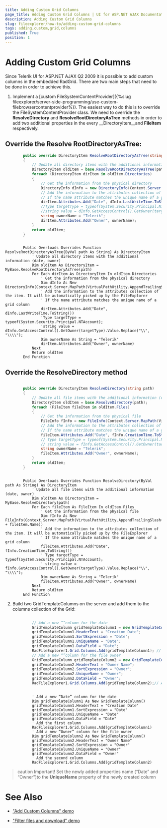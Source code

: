 ```yaml
---
title: Adding Custom Grid Columns
page_title: Adding Custom Grid Columns | UI for ASP.NET AJAX Documentation
description: Adding Custom Grid Columns
slug: fileexplorer/how-to/adding-custom-grid-columns
tags: adding,custom,grid,columns
published: True
position: 1
---
```


# Adding Custom Grid Columns



Since Telerik UI for ASP.NET AJAX Q2 2009 it is possible to add custom columns in the embedded RadGrid. There are two main steps that need to be done in order to achieve this.



1. Implement a [custom FileSystemContentProvider]({%slug fileexplorer/server-side-programming/use-custom-filebrowsercontentprovider%}). The easiest way to do this is to override the FileSystemContentProvider class. We need to override the __ResolveDirectory__ and __ResolveRootDirectoryAsTree__ methods in order to add two additional properties in the every __DirectoryItem__and __FileItem__ respectively.

## Override the Resolve RootDirectoryAsTree:



````C#
		public override DirectoryItem ResolveRootDirectoryAsTree(string path)
		{
			// Update all directory items with the additional information (date, owner)
			DirectoryItem oldItem = base.ResolveRootDirectoryAsTree(path);
			foreach (DirectoryItem dirItem in oldItem.Directories)
			{
				// Get the information from the physical directory
				DirectoryInfo dInfo = new DirectoryInfo(Context.Server.MapPath(VirtualPathUtility.AppendTrailingSlash(dirItem.Path)));
				// Add the information to the attributes collection of the item. It will be automatically picked up by the FileExplorer
				// If the name attribute matches the unique name of a grid column
				dirItem.Attributes.Add("Date", dInfo.LastWriteTime.ToString());
				//Type targetType = typeof(System.Security.Principal.NTAccount);
				//string value = dInfo.GetAccessControl().GetOwner(targetType).Value.Replace("\\", "\\\\");
				string ownerName = "Telerik";
				dirItem.Attributes.Add("Owner", ownerName);
			}
			return oldItem;
		}
````
````VB.NET
	
	    Public Overloads Overrides Function ResolveRootDirectoryAsTree(ByVal path As String) As DirectoryItem
	        ' Update all directory items with the additional information (date, owner)
	        Dim oldItem As DirectoryItem = MyBase.ResolveRootDirectoryAsTree(path)
	        For Each dirItem As DirectoryItem In oldItem.Directories
	            ' Get the information from the physical directory
	            Dim dInfo As New DirectoryInfo(Context.Server.MapPath(VirtualPathUtility.AppendTrailingSlash(dirItem.Path)))
	            ' Add the information to the attributes collection of the item. It will be automatically picked up by the FileExplorer
	            ' If the name attribute matches the unique name of a grid column
	            dirItem.Attributes.Add("Date", dInfo.LastWriteTime.ToString())
	            'Type targetType = typeof(System.Security.Principal.NTAccount);
	            'string value = dInfo.GetAccessControl().GetOwner(targetType).Value.Replace("\\", "\\\\");
	            Dim ownerName As String = "Telerik"
	            dirItem.Attributes.Add("Owner", ownerName)
	        Next
	        Return oldItem
	    End Function
````


## Override the ResolveDirectory method



````C#
	
		public override DirectoryItem ResolveDirectory(string path)
		{
			// Update all file items with the additional information (date, owner)
			DirectoryItem oldItem = base.ResolveDirectory(path);
			foreach (FileItem fileItem in oldItem.Files)
			{
				// Get the information from the physical file
				FileInfo fInfo = new FileInfo(Context.Server.MapPath(VirtualPathUtility.AppendTrailingSlash(oldItem.Path) + fileItem.Name));
				// Add the information to the attributes collection of the item. It will be automatically picked up by the FileExplorer
				// If the name attribute matches the unique name of a grid column
				fileItem.Attributes.Add("Date", fInfo.CreationTime.ToString());
				// Type targetType = typeof(System.Security.Principal.NTAccount);
				// string value = fInfo.GetAccessControl().GetOwner(targetType).Value.Replace("\\", "\\\\");
				string ownerName = "Telerik";
				fileItem.Attributes.Add("Owner", ownerName);
			}
			return oldItem;
		}
````
````VB.NET
	
	    Public Overloads Overrides Function ResolveDirectory(ByVal path As String) As DirectoryItem
	        ' Update all file items with the additional information (date, owner)
	        Dim oldItem As DirectoryItem = MyBase.ResolveDirectory(path)
	        For Each fileItem As FileItem In oldItem.Files
	            ' Get the information from the physical file
	            Dim fInfo As New FileInfo(Context.Server.MapPath(VirtualPathUtility.AppendTrailingSlash(oldItem.Path) + fileItem.Name))
	            ' Add the information to the attributes collection of the item. It will be automatically picked up by the FileExplorer
	            ' If the name attribute matches the unique name of a grid column
	            fileItem.Attributes.Add("Date", fInfo.CreationTime.ToString())
	            ' Type targetType = typeof(System.Security.Principal.NTAccount);
	            ' string value = fInfo.GetAccessControl().GetOwner(targetType).Value.Replace("\\", "\\\\");
	            Dim ownerName As String = "Telerik"
	            fileItem.Attributes.Add("Owner", ownerName)
	        Next
	        Return oldItem
	    End Function
````


2. Build two GridTemplateColumns on the server and add them to the columns collection of the Grid:



````C#
	
			// Add a new “”column for the date
			GridTemplateColumn gridTemplateColumn1 = new GridTemplateColumn();
			gridTemplateColumn1.HeaderText = "Creation Date";
			gridTemplateColumn1.SortExpression = "Date";
			gridTemplateColumn1.UniqueName = "Date";
			gridTemplateColumn1.DataField = "Date";
			RadFileExplorer1.Grid.Columns.Add(gridTemplateColumn1); // Add the first column
			// Add a new “”column for the file owner
			GridTemplateColumn gridTemplateColumn2 = new GridTemplateColumn();
			gridTemplateColumn2.HeaderText = "Owner Name";
			gridTemplateColumn2.SortExpression = "Owner";
			gridTemplateColumn2.UniqueName = "Owner";
			gridTemplateColumn2.DataField = "Owner";
			RadFileExplorer1.Grid.Columns.Add(gridTemplateColumn2);// Add the second column 
	
````
````VB.NET
	        ' Add a new “Date” column for the date
	        Dim gridTemplateColumn1 As New GridTemplateColumn()
	        gridTemplateColumn1.HeaderText = "Creation Date"
	        gridTemplateColumn1.SortExpression = "Date"
	        gridTemplateColumn1.UniqueName = "Date"
	        gridTemplateColumn1.DataField = "Date"
	        ' Add the first column
	        RadFileExplorer1.Grid.Columns.Add(gridTemplateColumn1)
	        ' Add a new “Owner” column for the file owner
	        Dim gridTemplateColumn2 As New GridTemplateColumn()
	        gridTemplateColumn2.HeaderText = "Owner Name"
	        gridTemplateColumn2.SortExpression = "Owner"
	        gridTemplateColumn2.UniqueName = "Owner"
	        gridTemplateColumn2.DataField = "Owner"
	        ' Add the second column
	        RadFileExplorer1.Grid.Columns.Add(gridTemplateColumn2)
````


>caution Important! Set the newly added properties name (“Date” and “Owner”)to the __UniqueName__ property of the newly created column
>


# See Also

 * ["Add Custom Columns" demo](http://demos.telerik.com/aspnet-ajax/fileexplorer/examples/applicationscenarios/customgridcolumns/defaultcs.aspx)

 * ["Filter files and download" demo](http://demos.telerik.com/aspnet-ajax/fileexplorer/examples/applicationscenarios/filteranddownloadfiles/defaultcs.aspx)
